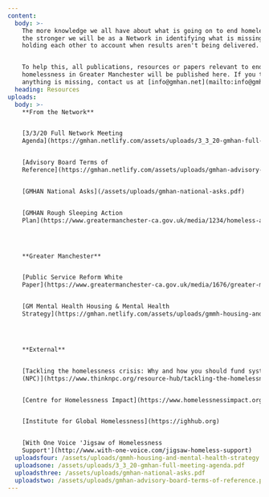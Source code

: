 ```yaml
---
content:
  body: >-
    The more knowledge we all have about what is going on to end homelessness,
    the stronger we will be as a Network in identifying what is missing and
    holding each other to account when results aren't being delivered. 


    To help this, all publications, resources or papers relevant to ending
    homelessness in Greater Manchester will be published here. If you think
    anything is missing, contact us at [info@gmhan.net](mailto:info@gmhan.net).
  heading: Resources
uploads:
  body: >-
    **From the Network**


    [3/3/20 Full Network Meeting
    Agenda](https://gmhan.netlify.com/assets/uploads/3_3_20-gmhan-full-meeting-agenda.pdf)


    [Advisory Board Terms of
    Reference](https://gmhan.netlify.com/assets/uploads/gmhan-advisory-board-terms-of-reference.pdf)


    [GMHAN National Asks](/assets/uploads/gmhan-national-asks.pdf)


    [GMHAN Rough Sleeping Action
    Plan](https://www.greatermanchester-ca.gov.uk/media/1234/homeless-action-network-strategy.pdf)




    **Greater Manchester**


    [Public Service Reform White
    Paper](https://www.greatermanchester-ca.gov.uk/media/1676/greater-manchester-model.pdf)


    [GM Mental Health Housing & Mental Health
    Strategy](https://gmhan.netlify.com/assets/uploads/gmmh-housing-and-mental-health-strategy.final.pdf)




    **External**


    [Tackling the homelessness crisis: Why and how you should fund systemically
    (NPC)](https://www.thinknpc.org/resource-hub/tackling-the-homelessness-crisis-why-and-how-you-should-fund-systemically/)


    [Centre for Homelessness Impact](https://www.homelessnessimpact.org)


    [Institute for Global Homelessness](https://ighhub.org)


    [With One Voice 'Jigsaw of Homelessness
    Support'](http://www.with-one-voice.com/jigsaw-homeless-support)
  uploadsfour: /assets/uploads/gmmh-housing-and-mental-health-strategy.final.pdf
  uploadsone: /assets/uploads/3_3_20-gmhan-full-meeting-agenda.pdf
  uploadsthree: /assets/uploads/gmhan-national-asks.pdf
  uploadstwo: /assets/uploads/gmhan-advisory-board-terms-of-reference.pdf
---
```


